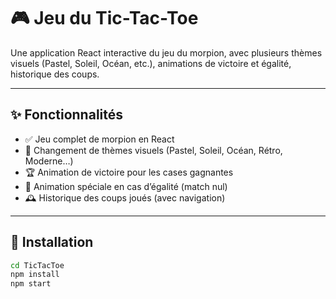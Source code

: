 # 🎮 Jeu du Tic-Tac-Toe

Une application React interactive du jeu du morpion, avec plusieurs thèmes visuels (Pastel, Soleil, Océan, etc.), animations de victoire et égalité, historique des coups.

---

## ✨ Fonctionnalités

- ✅ Jeu complet de morpion en React
- 🎨 Changement de thèmes visuels (Pastel, Soleil, Océan, Rétro, Moderne…)
- 🏆 Animation de victoire pour les cases gagnantes
- 🤝 Animation spéciale en cas d’égalité (match nul)
- 🕰️ Historique des coups joués (avec navigation)

---

## 🚀 Installation

```bash
cd TicTacToe
npm install
npm start
